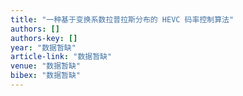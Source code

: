 ```yaml
---
title: "一种基于变换系数拉普拉斯分布的 HEVC 码率控制算法"
authors: []
authors-key: []
year: "数据暂缺"
article-link: "数据暂缺"
venue: "数据暂缺"
bibex: "数据暂缺"
---
```

